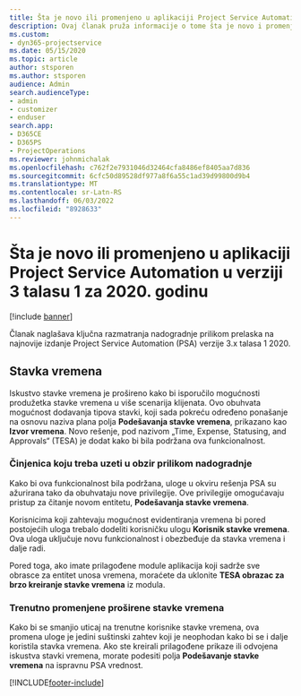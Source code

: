 ```yaml
---
title: Šta je novo ili promenjeno u aplikaciji Project Service Automation u verziji 3.x talasu 1 za 2020. godinu
description: Ovaj članak pruža informacije o tome šta je novo i promenjeno u programu Project Service Automation verzija 3 wave 1 2020.
ms.custom:
- dyn365-projectservice
ms.date: 05/15/2020
ms.topic: article
author: stsporen
ms.author: stsporen
audience: Admin
search.audienceType:
- admin
- customizer
- enduser
search.app:
- D365CE
- D365PS
- ProjectOperations
ms.reviewer: johnmichalak
ms.openlocfilehash: c762f2e7931046d32464cfa8486ef8405aa7d836
ms.sourcegitcommit: 6cfc50d89528df977a8f6a55c1ad39d99800d9b4
ms.translationtype: MT
ms.contentlocale: sr-Latn-RS
ms.lasthandoff: 06/03/2022
ms.locfileid: "8928633"
---
```

# <a name="whats-new-or-changed-in-project-service-automation-version-3-wave-1-2020"></a>Šta je novo ili promenjeno u aplikaciji Project Service Automation u verziji 3 talasu 1 za 2020. godinu

[!include [banner](../includes/psa-now-project-operations.md)]

Članak naglašava ključna razmatranja nadogradnje prilikom prelaska na najnovije izdanje Project Service Automation (PSA) verzije 3.x talasa 1 2020.

## <a name="time-entry"></a>Stavka vremena
Iskustvo stavke vremena je prošireno kako bi isporučilo mogućnosti produžetka stavke vremena u više scenarija klijenata. Ovo obuhvata mogućnost dodavanja tipova stavki, koji sada pokreću određeno ponašanje na osnovu naziva plana polja **Podešavanja stavke vremena**, prikazano kao **Izvor vremena**. Novo rešenje, pod nazivom „Time, Expense, Statusing, and Approvals“ (TESA) je dodat kako bi bila podržana ova funkcionalnost.

### <a name="upgrade-consideration"></a>Činjenica koju treba uzeti u obzir prilikom nadogradnje
Kako bi ova funkcionalnost bila podržana, uloge u okviru rešenja PSA su ažurirana tako da obuhvataju nove privilegije. Ove privilegije omogućavaju pristup za čitanje novom entitetu, **Podešavanja stavke vremena**.

Korisnicima koji zahtevaju mogućnost evidentiranja vremena bi pored postojećih uloga trebalo dodeliti korisničku ulogu **Korisnik stavke vremena**. Ova uloga uključuje novu funkcionalnost i obezbeđuje da stavka vremena i dalje radi.

Pored toga, ako imate prilagođene module aplikacija koji sadrže sve obrasce za entitet unosa vremena, moraćete da uklonite **TESA obrazac za brzo kreiranje stavke vremena** iz modula.

### <a name="currently-extended-time-entry-changes"></a>Trenutno promenjene proširene stavke vremena
Kako bi se smanjio uticaj na trenutne korisnike stavke vremena, ova promena uloge je jedini suštinski zahtev koji je neophodan kako bi se i dalje koristila stavka vremena. Ako ste kreirali prilagođene prikaze ili odvojena iskustva stavki vremena, morate podesiti polja **Podešavanje stavke vremena** na ispravnu PSA vrednost.


[!INCLUDE[footer-include](../includes/footer-banner.md)]
